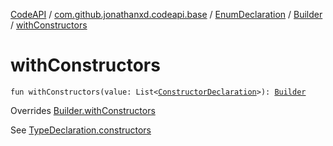[CodeAPI](../../../index.md) / [com.github.jonathanxd.codeapi.base](../../index.md) / [EnumDeclaration](../index.md) / [Builder](index.md) / [withConstructors](.)

# withConstructors

`fun withConstructors(value: List<`[`ConstructorDeclaration`](../../-constructor-declaration/index.md)`>): `[`Builder`](index.md)

Overrides [Builder.withConstructors](../../-elements-holder/-builder/with-constructors.md)

See [TypeDeclaration.constructors](../../-elements-holder/constructors.md)

